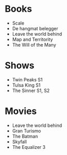 # Books

- Scale
- De hangmat belegger
- Leave the world behind
- Map and Territority
- The Will of the Many

# Shows

- Twin Peaks S1
- Tulsa King S1
- The Sinner S1, S2

# Movies

- Leave the world behind
- Gran Turismo
- The Batman
- Skyfall
- The Equalizer 3
